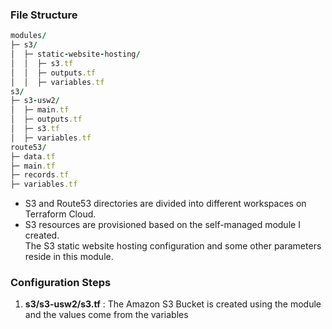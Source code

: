 
### File Structure

```ruby
modules/
├─ s3/
│  ├─ static-website-hosting/
│  │  ├─ s3.tf
│  │  ├─ outputs.tf
│  │  ├─ variables.tf
s3/
├─ s3-usw2/
│  ├─ main.tf
│  ├─ outputs.tf
│  ├─ s3.tf
│  ├─ variables.tf
route53/
├─ data.tf
├─ main.tf
├─ records.tf
├─ variables.tf
```


- S3 and Route53 directories are divided into different workspaces on Terraform Cloud.
- S3 resources are provisioned based on the self-managed module I created.<br>
  The S3 static website hosting configuration and some other parameters reside in this module.

### Configuration Steps

1. **s3/s3-usw2/s3.tf** : The Amazon S3 Bucket is created using the module and the values come from the variables
